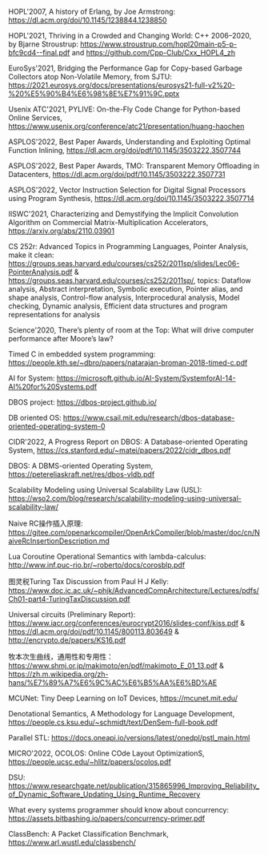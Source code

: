 HOPL'2007, A history of Erlang, by Joe Armstrong: <https://dl.acm.org/doi/10.1145/1238844.1238850>

HOPL'2021, Thriving in a Crowded and Changing World: C++ 2006–2020, by Bjarne Stroustrup: <https://www.stroustrup.com/hopl20main-p5-p-bfc9cd4--final.pdf> and <https://github.com/Cpp-Club/Cxx_HOPL4_zh>

EuroSys'2021, Bridging the Performance Gap for Copy-based Garbage Collectors atop Non-Volatile Memory, from SJTU: <https://2021.eurosys.org/docs/presentations/eurosys21-full-v2%20-%20%E5%90%B4%E6%98%8E%E7%91%9C.pptx>

Usenix ATC'2021, PYLIVE: On-the-Fly Code Change for Python-based Online Services, <https://www.usenix.org/conference/atc21/presentation/huang-haochen>

ASPLOS'2022, Best Paper Awards, Understanding and Exploiting Optimal Function Inlining, <https://dl.acm.org/doi/pdf/10.1145/3503222.3507744>

ASPLOS'2022, Best Paper Awards, TMO: Transparent Memory Offloading in Datacenters, <https://dl.acm.org/doi/pdf/10.1145/3503222.3507731>

ASPLOS'2022, Vector Instruction Selection for Digital Signal Processors using Program Synthesis, <https://dl.acm.org/doi/10.1145/3503222.3507714>

IISWC'2021, Characterizing and Demystifying the Implicit Convolution Algorithm on Commercial Matrix-Multiplication Accelerators, <https://arxiv.org/abs/2110.03901>

CS 252r: Advanced Topics in Programming Languages, Pointer Analysis, make it clean: <https://groups.seas.harvard.edu/courses/cs252/2011sp/slides/Lec06-PointerAnalysis.pdf> & <https://groups.seas.harvard.edu/courses/cs252/2011sp/>, topics: Dataflow analysis, Abstract interpretation, Symbolic execution, Pointer alias, and shape analysis, Control-flow analysis, Interprocedural analysis, Model checking, Dynamic analysis, Efficient data structures and program representations for analysis

Science'2020, There’s plenty of room at the Top: What will drive computer performance after Moore’s law?

Timed C in embedded system programming: <https://people.kth.se/~dbro/papers/natarajan-broman-2018-timed-c.pdf>

AI for System: <https://microsoft.github.io/AI-System/SystemforAI-14-AI%20for%20Systems.pdf>

DBOS project: <https://dbos-project.github.io/>

DB oriented OS: <https://www.csail.mit.edu/research/dbos-database-oriented-operating-system-0>

CIDR'2022, A Progress Report on DBOS: A Database-oriented Operating System, <https://cs.stanford.edu/~matei/papers/2022/cidr_dbos.pdf>

DBOS: A DBMS-oriented Operating System, https://petereliaskraft.net/res/dbos-vldb.pdf

Scalability Modeling using Universal Scalability Law (USL): <https://wso2.com/blog/research/scalability-modeling-using-universal-scalability-law/>

Naive RC操作插入原理: <https://gitee.com/openarkcompiler/OpenArkCompiler/blob/master/doc/cn/NaiveRcInsertionDescription.md>

Lua Coroutine Operational Semantics with lambda-calculus: <http://www.inf.puc-rio.br/~roberto/docs/corosblp.pdf>

图灵税Turing Tax Discussion from Paul H J Kelly: <https://www.doc.ic.ac.uk/~phjk/AdvancedCompArchitecture/Lectures/pdfs/Ch01-part4-TuringTaxDiscussion.pdf>

Universal circuits (Preliminary Report): <https://www.iacr.org/conferences/eurocrypt2016/slides-conf/kiss.pdf> & <https://dl.acm.org/doi/pdf/10.1145/800113.803649> & <http://encrypto.de/papers/KS16.pdf>

牧本次生曲线，通用性和专用性： <https://www.shmj.or.jp/makimoto/en/pdf/makimoto_E_01_13.pdf> & <https://zh.m.wikipedia.org/zh-hans/%E7%89%A7%E6%9C%AC%E6%B5%AA%E6%BD%AE>

MCUNet: Tiny Deep Learning on IoT Devices, <https://mcunet.mit.edu/>

Denotational Semantics, A Methodology for Language Development, <https://people.cs.ksu.edu/~schmidt/text/DenSem-full-book.pdf>

Parallel STL: <https://docs.oneapi.io/versions/latest/onedpl/pstl_main.html>

MICRO'2022, OCOLOS: Online COde Layout OptimizationS, <https://people.ucsc.edu/~hlitz/papers/ocolos.pdf>

DSU: <https://www.researchgate.net/publication/315865996_Improving_Reliability_of_Dynamic_Software_Updating_Using_Runtime_Recovery>

What every systems programmer should know about concurrency: <https://assets.bitbashing.io/papers/concurrency-primer.pdf>

ClassBench: A Packet Classification Benchmark, <https://www.arl.wustl.edu/classbench/>
